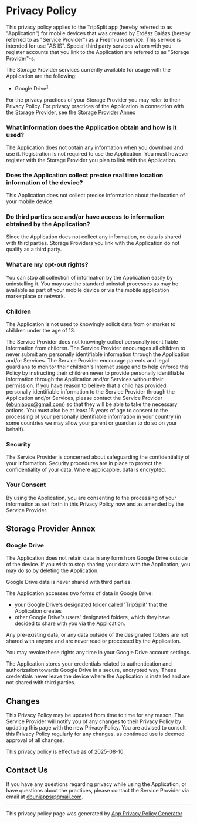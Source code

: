 # Privacy Policy

This privacy policy applies to the TripSplit app (hereby referred to as "Application") for mobile devices that was created by Erdész Balázs (hereby referred to as "Service Provider") as a Freemium service. This service is intended for use "AS IS". Special third party services whom with you register accounts that you link to the Application are referred to as "Storage Provider"-s. 

The Storage Provider services currently available for usage with the Application are the following: 
- Google Drive<sup>[1](#google-drive)</sup>

For the privacy practices of your Storage Provider you may refer to their Privacy Policy. For privacy practices of the Application in connection with the Storage Provider, see the [Storage Provider Annex](#storage-provider-annex)

### What information does the Application obtain and how is it used?

The Application does not obtain any information when you download and use it. Registration is not required to use the Application. You must however register with the Storage Provider you plan to link with the Application.

### Does the Application collect precise real time location information of the device?

This Application does not collect precise information about the location of your mobile device.

### Do third parties see and/or have access to information obtained by the Application?

Since the Application does not collect any information, no data is shared with third parties. Storage Providers you link with the Application do not qualify as a third party.

### What are my opt-out rights?

You can stop all collection of information by the Application easily by uninstalling it. You may use the standard uninstall processes as may be available as part of your mobile device or via the mobile application marketplace or network.

### Children

The Application is not used to knowingly solicit data from or market to children under the age of 13.

The Service Provider does not knowingly collect personally identifiable information from children. The Service Provider encourages all children to never submit any personally identifiable information through the Application and/or Services. The Service Provider encourage parents and legal guardians to monitor their children's Internet usage and to help enforce this Policy by instructing their children never to provide personally identifiable information through the Application and/or Services without their permission. If you have reason to believe that a child has provided personally identifiable information to the Service Provider through the Application and/or Services, please contact the Service Provider (ebuniapps@gmail.com) so that they will be able to take the necessary actions. You must also be at least 16 years of age to consent to the processing of your personally identifiable information in your country (in some countries we may allow your parent or guardian to do so on your behalf).

### Security

The Service Provider is concerned about safeguarding the confidentiality of your information. Security procedures are in place to protect the confidentiality of your data. Where applicapble, data is encrypted.

### Your Consent

By using the Application, you are consenting to the processing of your information as set forth in this Privacy Policy now and as amended by the Service Provider.

## Storage Provider Annex

### Google Drive

The Application does not retain data in any form from Google Drive outside of the device. If you wish to stop sharing your data with the Application, you may do so by deleting the Application.

Google Drive data is never shared with third parties.

The Application accesses two forms of data in Google Drive:
- your Google Drive's designated folder called 'TripSplit' that the Application creates
- other Google Drive's users' designated folders, which they have decided to share with you via the Application.

Any pre-existing data, or any data outside of the designated folders are not shared with anyone and are never read or processed by the Application.

You may revoke these rights any time in your Google Drive account settings.

The Application stores your credentials related to authentication and authorization towards Google Drive in a secure, encrypted way. These credentials never leave the device where the Application is installed and are not shared with third parties.

## Changes

This Privacy Policy may be updated from time to time for any reason. The Service Provider will notify you of any changes to their Privacy Policy by updating this page with the new Privacy Policy. You are advised to consult this Privacy Policy regularly for any changes, as continued use is deemed approval of all changes.

This privacy policy is effective as of 2025-08-10

## Contact Us

If you have any questions regarding privacy while using the Application, or have questions about the practices, please contact the Service Provider via email at ebuniapps@gmail.com.

* * *

This privacy policy page was generated by [App Privacy Policy Generator](https://app-privacy-policy-generator.nisrulz.com/)
